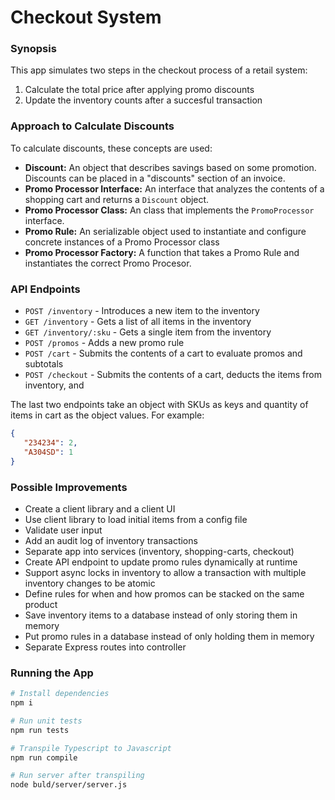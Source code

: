 # Checkout System #

### Synopsis ###
This app simulates two steps in the checkout process of a retail system:
 1. Calculate the total price after applying promo discounts 
 2. Update the inventory counts after a succesful transaction

 ### Approach to Calculate Discounts ###
 To calculate discounts, these concepts are used:
 - **Discount:** An object that describes savings based on some promotion. Discounts can be placed in a "discounts" section of an invoice.
 - **Promo Processor Interface:** An interface that analyzes the contents of a shopping cart and returns a `Discount` object.
 - **Promo Processor Class:** An class that implements the `PromoProcessor` interface.
 - **Promo Rule:** An serializable object used to instantiate and configure concrete instances of a Promo Processor class
 - **Promo Processor Factory:** A function that takes a Promo Rule and instantiates the correct Promo Procesor.

### API Endpoints ###
 - `POST /inventory` - Introduces a new item to the inventory
 - `GET /inventory` - Gets a list of all items in the inventory
 - `GET /inventory/:sku` - Gets a single item from the inventory
 - `POST /promos` - Adds a new promo rule
 - `POST /cart` - Submits the contents of a cart to evaluate promos and subtotals
 - `POST /checkout` - Submits the contents of a cart, deducts the items from inventory, and 

 The last two endpoints take an object with SKUs as keys and quantity of items in cart as the object values. For example:
 ```json
{
	"234234": 2,
	"A304SD": 1 
}
 ```


### Possible Improvements ###
- Create a client library and a client UI
- Use client library to load initial items from a config file
- Validate user input
- Add an audit log of inventory transactions
- Separate app into services (inventory, shopping-carts, checkout)
- Create API endpoint to update promo rules dynamically at runtime
- Support async locks in inventory to allow a transaction with multiple inventory changes to be atomic
- Define rules for when and how promos can be stacked on the same product
- Save inventory items to a database instead of only storing them in memory
- Put promo rules in a database instead of only holding them in memory
- Separate Express routes into controller

### Running the App ###
```bash
# Install dependencies
npm i

# Run unit tests
npm run tests

# Transpile Typescript to Javascript
npm run compile

# Run server after transpiling
node buld/server/server.js
```
